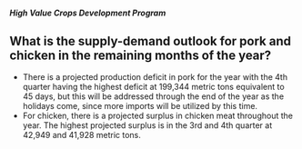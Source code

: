 ##### High Value Crops Development Program

## What is the supply-demand outlook for pork and chicken in the remaining months of the year?


 - There is a projected production deficit in pork for the year with the 4th quarter having the highest deficit at 199,344 metric tons equivalent to 45 days, but this will be addressed through the end of the year as the holidays come, since more imports will be utilized by this time.
 - For chicken, there is a projected surplus in chicken meat throughout the year. The highest projected surplus is in the 3rd and 4th quarter at 42,949 and 41,928 metric tons.
